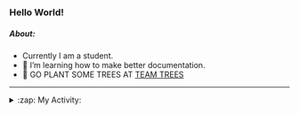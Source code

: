 ### Hello World!

##### About:
- Currently I am a student.
- 🌱 I’m learning how to make better documentation.
- 🌱 GO PLANT SOME TREES AT [TEAM TREES](https://teamtrees.org/)

---
<details>
  <summary>:zap: My Activity:</summary>
  
<!--START_SECTION:waka-->
![Code Time](http://img.shields.io/badge/Code%20Time-1%2C121%20hrs%2033%20mins-blue)

**I'm a Night 🦉** 

```text
🌞 Morning                1660 commits        ██░░░░░░░░░░░░░░░░░░░░░░░   09.93 % 
🌆 Daytime                5639 commits        ████████░░░░░░░░░░░░░░░░░   33.74 % 
🌃 Evening                4738 commits        ███████░░░░░░░░░░░░░░░░░░   28.35 % 
🌙 Night                  4677 commits        ███████░░░░░░░░░░░░░░░░░░   27.98 % 
```
📅 **I'm Most Productive on Wednesday** 

```text
Monday                   2398 commits        ████░░░░░░░░░░░░░░░░░░░░░   14.35 % 
Tuesday                  2098 commits        ███░░░░░░░░░░░░░░░░░░░░░░   12.55 % 
Wednesday                4011 commits        ██████░░░░░░░░░░░░░░░░░░░   24.00 % 
Thursday                 2216 commits        ███░░░░░░░░░░░░░░░░░░░░░░   13.26 % 
Friday                   1665 commits        ██░░░░░░░░░░░░░░░░░░░░░░░   09.96 % 
Saturday                 1475 commits        ██░░░░░░░░░░░░░░░░░░░░░░░   08.82 % 
Sunday                   2851 commits        ████░░░░░░░░░░░░░░░░░░░░░   17.06 % 
```


📊 **This Week I Spent My Time On** 

```text
🔥 Editors: 
VS Code                  5 hrs 46 mins       █████████████████████████   100.00 % 

🐱‍💻 Projects: 
praise                   5 hrs 46 mins       █████████████████████████   99.93 % 
CSF22                    0 secs              ░░░░░░░░░░░░░░░░░░░░░░░░░   00.07 % 
```


 Last Updated on 13/05/2023 00:13:29 UTC
<!--END_SECTION:waka-->
</details>
